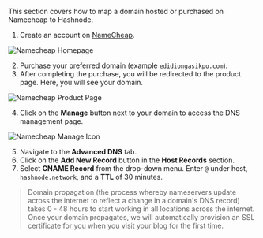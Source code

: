 This section covers how to map a domain hosted or purchased on Namecheap to Hashnode.

1.  Create an account on [NameCheap](http://namecheap.com/).

![Namecheap Homepage](https://cdn.hashnode.com/res/hashnode/image/upload/v1611181169490/zqRV_MW0X.png?auto=compress)

2.  Purchase your preferred domain (example `edidiongasikpo.com`).
3.  After completing the purchase, you will be redirected to the product page. Here, you will see your domain.

![Namecheap Product Page](https://cdn.hashnode.com/res/hashnode/image/upload/v1611181430365/vsu-_m3ku.png?auto=compress)

4.  Click on the **Manage** button next to your domain to access the DNS management page.

![Namecheap Manage Icon](https://cdn.hashnode.com/res/hashnode/image/upload/v1611181459100/19wTUvj2f.png?auto=compress)

5.  Navigate to the **Advanced DNS** tab.
6.  Click on the **Add New Record** button in the **Host Records** section.
7.  Select **CNAME Record** from the drop-down menu. Enter `@` under host, `hashnode.network`, and a **TTL** of 30 minutes.

> Domain propagation (the process whereby nameservers update across the internet to reflect a change in a domain's DNS record) takes 0 - 48 hours to start working in all locations across the internet. Once your domain propagates, we will automatically provision an SSL certificate for you when you visit your blog for the first time.
